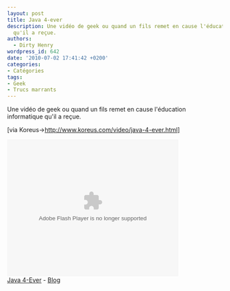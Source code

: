 ```yaml
---
layout: post
title: Java 4-ever
description: Une vidéo de geek ou quand un fils remet en cause l'éducation informatique
  qu'il a reçue.
authors:
  - Dirty Henry
wordpress_id: 642
date: '2010-07-02 17:41:42 +0200'
categories:
- Catégories
tags:
- Geek
- Trucs marrants
---
```

Une vidéo de geek ou quand un fils remet en cause l'éducation informatique qu'il a reçue.

[via Koreus->http://www.koreus.com/video/java-4-ever.html]

<div><object type="application/x-shockwave-flash" data="http://www.koreus.com/video/java-4-ever" height="320" width="400"><param name="movie" value="http://www.koreus.com/video/java-4-ever"><embed src="http://www.koreus.com/video/java-4-ever" type="application/x-shockwave-flash" width="400" height="320"></embed></object><br /><a href="http://www.koreus.com/video/java-4-ever.html">Java 4-Ever</a> - <a href="http://blog.koreus.com">Blog</a></div>
